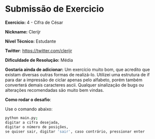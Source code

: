 # Submissão de Exercicio

**Exercicio:** 4 - Cifra de César

**Nickname:** Clerijr

**Nível Técnico:** Estudante

**Twitter**: https://twitter.com/clerijr

**Dificuldade de Resolução:** Média

**Gostaria ainda de adicionar:** Um exercício muito bom, que acredito que existam diversas outras formas de realizá-lo. Utilizei uma estrutura de if para dar a impressão de ciclar apenas pelo alfabeto, porém também converterá demais caracteres ascii. Qualquer sinalização de bugs ou alterações recomendadas são muito bem vindas.

**Como rodar o desafio**: 

Use o comando abaixo: 
```bash
python main.py;
digitar a cifra desejada,
digitar o número de posições,
se quiser sair, digitar 'sair', caso contrário, pressionar enter
```